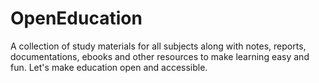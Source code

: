 # OpenEducation
A collection of study materials for all subjects along with notes, reports, documentations, ebooks and other resources to make learning easy and fun. Let's make education open and accessible.
